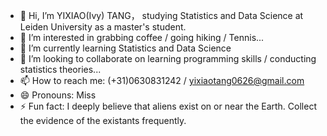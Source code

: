 - 👋 Hi, I’m YIXIAO(Ivy) TANG， studying Statistics and Data Science at Leiden University as a master's student.
- 👀 I’m interested in grabbing coffee / going hiking / Tennis...
- 🌱 I’m currently learning Statistics and Data Science
- 💞️ I’m looking to collaborate on learning programming skills / conducting statistics theories...
- 📫 How to reach me: (+31)0630831242 / yixiaotang0626@gmail.com
- 😄 Pronouns: Miss
- ⚡ Fun fact: I deeply believe that aliens exist on or near the Earth. Collect the evidence of the existants frequently.
